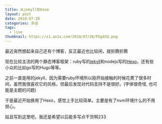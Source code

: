 ```yaml
---
title: 从jekyll到hexo
layout: post
date: 2018-07-28
categories: 杂谈
tags:
  - live
thumbnail: https://s1.ax1x.com/2018/07/28/PUg43Q.png
---
```


最近突然想起来自己还有个博客，反正最近也比较闲，就折腾折腾

现在比较主流的两个静态博客框架：ruby写的[jekyll](https://jekyllrb.com/)和nodejs写的[Hexo](https://hexo.io/)，还有些小众的比如go写的Hugo等等。

之前一直是用的jekyll，因为需要ruby环境所以刚开始接触的时候花费了很多时间，虽然我很喜欢它的风格，但最后发现对代码支持不是很好。(字体很奇怪, 也可能是主题的问题)

于是最近开始换用了Hexo，感觉上手比较简单。主要是有了nvm环境什么的不用担心。

姑且写到这里吧，我还是希望以后能多写点干货啊233
